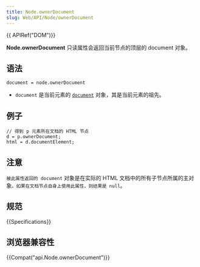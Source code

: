 ```yaml
---
title: Node.ownerDocument
slug: Web/API/Node/ownerDocument
---
```

{{ APIRef("DOM")}}

**Node.ownerDocument** 只读属性会返回当前节点的顶层的 document 对象。

## 语法

```plain
document = node.ownerDocument
```

- `document` 是当前元素的 [`document`](/zh-CN/docs/DOM/document) 对象，其是当前元素的祖先。

## 例子

```plain
// 得到 p 元素所在文档的 HTML 节点
d = p.ownerDocument;
html = d.documentElement;
```

## 注意

`被此属性返回的 document` 对象是在实际的 HTML 文档中的所有子节点所属的主对象`。如果在文档节点自身上使用此属性，则结果是 null`。

## 规范

{{Specifications}}

## 浏览器兼容性

{{Compat("api.Node.ownerDocument")}}
